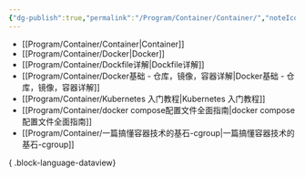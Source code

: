 ```yaml
---
{"dg-publish":true,"permalink":"/Program/Container/Container/","noteIcon":"","created":"2024-05-22T16:17:54.136+08:00"}
---
```



- [[Program/Container/Container\|Container]]
- [[Program/Container/Docker\|Docker]]
- [[Program/Container/Dockfile详解\|Dockfile详解]]
- [[Program/Container/Docker基础 - 仓库，镜像，容器详解\|Docker基础 - 仓库，镜像，容器详解]]
- [[Program/Container/Kubernetes 入门教程\|Kubernetes 入门教程]]
- [[Program/Container/docker compose配置文件全面指南\|docker compose配置文件全面指南]]
- [[Program/Container/一篇搞懂容器技术的基石-cgroup\|一篇搞懂容器技术的基石-cgroup]]

{ .block-language-dataview}